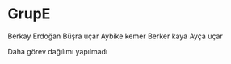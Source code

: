 # GrupE
Berkay Erdoğan 
Büşra uçar
Aybike kemer
Berker kaya
Ayça uçar

Daha görev dağılımı yapılmadı
